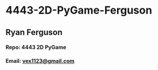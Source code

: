 # 4443-2D-PyGame-Ferguson
## Ryan Ferguson
#### Repo: 4443 2D PyGame
#### Email: vex1123@gmail.com
####
#### 
